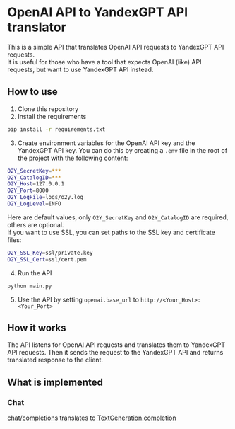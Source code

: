 # OpenAI API to YandexGPT API translator
This is a simple API that translates OpenAI API requests to YandexGPT API requests.  
It is useful for those who have a tool that expects OpenAI (like) API requests, but want to use YandexGPT API instead.  

## How to use
1. Clone this repository
2. Install the requirements
```bash
pip install -r requirements.txt
```
3. Create environment variables for the OpenAI API key and the YandexGPT API key. You can do this by creating a `.env` file in the root of the project with the following content:
```bash
O2Y_SecretKey=***
O2Y_CatalogID=***
O2Y_Host=127.0.0.1
O2Y_Port=8000
O2Y_LogFile=logs/o2y.log
O2Y_LogLevel=INFO
```
Here are default values, only `O2Y_SecretKey` and `O2Y_CatalogID` are required, others are optional.  
If you want to use SSL, you can set paths to the SSL key and certificate files:  
```bash
O2Y_SSL_Key=ssl/private.key
O2Y_SSL_Cert=ssl/cert.pem
```
4. Run the API
```bash
python main.py
```
5. Use the API by setting `openai.base_url` to `http://<Your_Host>:<Your_Port>` 

## How it works
The API listens for OpenAI API requests and translates them to YandexGPT API requests. Then it sends the request to the YandexGPT API and returns translated response to the client.  

## What is implemented
### Chat 
[chat/completions](https://platform.openai.com/docs/api-reference/chat/create) translates to [TextGeneration.completion](https://yandex.cloud/ru/docs/foundation-models/text-generation/api-ref/TextGeneration/completion)